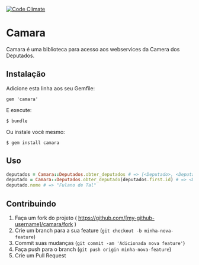 [![Code Climate](https://codeclimate.com/github/dimascyriaco/camara/badges/gpa.svg)](https://codeclimate.com/github/dimascyriaco/camara)

# Camara

Camara é uma biblioteca para acesso aos webservices da Camera dos Deputados.

## Instalação

Adicione esta linha aos seu Gemfile:

    gem 'camara'

E execute:

    $ bundle

Ou instale você mesmo:

    $ gem install camara

## Uso

```ruby
deputados = Camara::Deputados.obter_deputados # => [<Deputado>, <Deputado>, ...]
deputado = Camara::Deputados.obter_deputado(deputados.first.id) # => <Deputado>
deputado.nome # => "Fulano de Tal"
```

## Contribuindo

1. Faça um fork do projeto ( https://github.com/[my-github-username]/camara/fork )
2. Crie um branch para a sua feature (`git checkout -b minha-nova-feature`)
3. Commit suas mudanças (`git commit -am 'Adicionada nova feature'`)
4. Faça push para o branch (`git push origin minha-nova-feature`)
5. Crie um Pull Request

